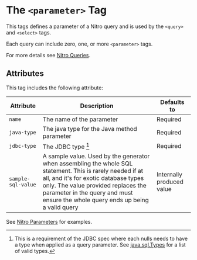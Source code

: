 # The `<parameter>` Tag

This tags defines a parameter of a Nitro query and is used by the `<query>` and `<select>` tags.

Each query can include zero, one, or more `<parameter>` tags.

For more details see [Nitro Queries](../../nitro/nitro.md).


## Attributes

This tag includes the following attribute:

| Attribute | Description | Defaults to |
| -- | -- | -- |
| `name` | The name of the parameter | Required |
| `java-type` | The java type for the Java method parameter | Required |
| `jdbc-type` | The JDBC type [^1] | Required |
| `sample-sql-value` | A sample value. Used by the generator when assembling the whole SQL statement. This is rarely needed if at all, and it's for exotic database types only. The value provided replaces the parameter in the query and must ensure the whole query ends up being a valid query | Internally produced value |

See [Nitro Parameters](../../nitro/nitro-parameters.md) for examples.

[^1]: This is a requirement of the JDBC spec where each nulls needs to have a type when applied as a query parameter. See [java.sql.Types](https://docs.oracle.com/javase/8/docs/api/java/sql/Types.html) for a list of valid types.

